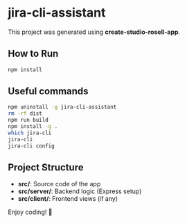 # jira-cli-assistant

  This project was generated using **create-studio-rosell-app**.

  ## How to Run

  ```bash
  npm install
  ```
  ## Useful commands

  ```bash
  npm uninstall -g jira-cli-assistant
  rm -rf dist
  npm run build
  npm install -g .
  which jira-cli
  jira-cli
  jira-cli config

  ```

  ## Project Structure

  - **src/**: Source code of the app
  - **src/server/**: Backend logic (Express setup)
  - **src/client/**: Frontend views (if any)

  Enjoy coding! 🎉